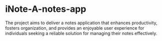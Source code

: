 # iNote-A-notes-app
The project aims to deliver a notes application that enhances productivity, fosters organization, and provides an enjoyable user experience for individuals seeking a reliable solution for managing their notes effectively.
